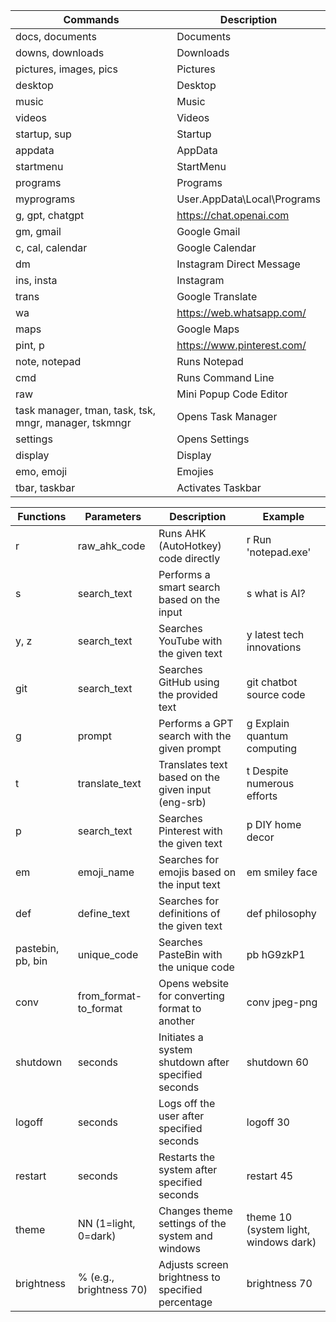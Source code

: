 | Commands                       | Description                             |
|--------------------------------|-----------------------------------------|
| docs, documents                | Documents                               |
| downs, downloads               | Downloads                               |
| pictures, images, pics         | Pictures                                |
| desktop                        | Desktop                                 |
| music                          | Music                                   |
| videos                         | Videos                                  |
| startup, sup                   | Startup                                 |
| appdata                        | AppData                                 |
| startmenu                      | StartMenu                               |
| programs                       | Programs                                |
| myprograms                     | User.AppData\Local\Programs             |
| g, gpt, chatgpt                | https://chat.openai.com                 |
| gm, gmail                      | Google Gmail                            |
| c, cal, calendar               | Google Calendar                         |
| dm                             | Instagram Direct Message                |
| ins, insta                     | Instagram                               |
| trans                          | Google Translate                        |
| wa                             | https://web.whatsapp.com/               |
| maps                           | Google Maps                             |
| pint, p                        | https://www.pinterest.com/              |
| note, notepad                         | Runs Notepad                              |
| cmd                                   | Runs Command Line                                      |
| raw                                   | Mini Popup Code Editor           |
| task manager, tman, task, tsk, mngr, manager, tskmngr | Opens Task Manager         |
| settings                              | Opens Settings                    |
| display                               | Display                    |
| emo, emoji                            | Emojies                    |
| tbar, taskbar                         | Activates Taskbar             |

| Functions              | Parameters                          | Description                                                  | Example                                 |
|------------------------|-------------------------------------|--------------------------------------------------------------|-----------------------------------------|
| r                      | raw_ahk_code                       | Runs AHK (AutoHotkey) code directly                           | r Run 'notepad.exe'                      |
| s                      | search_text                        | Performs a smart search based on the input                    | s what is AI?                           |
| y, z                   | search_text                        | Searches YouTube with the given text                          | y latest tech innovations               |
| git                    | search_text                        | Searches GitHub using the provided text                       | git chatbot source code                 |
| g                      | prompt                             | Performs a GPT search with the given prompt                   | g Explain quantum computing             |
| t                      | translate_text                     | Translates text based on the given input (eng-srb)            | t Despite numerous efforts              |
| p                      | search_text                        | Searches Pinterest with the given text                        | p DIY home decor                        |
| em                     | emoji_name                         | Searches for emojis based on the input text                   | em smiley face                          |
| def                    | define_text                        | Searches for definitions of the given text                    | def philosophy                          |
| pastebin, pb, bin      | unique_code                        | Searches PasteBin with the unique code                        | pb hG9zkP1                              |
| conv                   | from_format-to_format              | Opens website for converting format to another                | conv jpeg-png                           |
| shutdown               | seconds                            | Initiates a system shutdown after specified seconds           | shutdown 60                             |
| logoff                 | seconds                            | Logs off the user after specified seconds                     | logoff 30                               |
| restart                | seconds                            | Restarts the system after specified seconds                   | restart 45                              |
| theme                  | NN (1=light, 0=dark)               | Changes theme settings of the system and windows              | theme 10 (system light, windows dark)   |
| brightness             | % (e.g., brightness 70)            | Adjusts screen brightness to specified percentage             | brightness 70                           |

